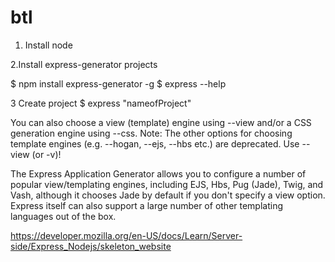 # btl

1. Install node 

2.Install express-generator projects

  $ npm install express-generator -g
  $ express --help  

3 Create project 
 $ express  "nameofProject" 
 
 You can also choose a view (template) engine using --view and/or a CSS generation engine using --css.
 Note: The other options for choosing template engines (e.g. --hogan, --ejs, --hbs etc.) are deprecated. Use --view (or -v)!
 
 The Express Application Generator allows you to configure a number of popular view/templating engines, including EJS, Hbs, Pug (Jade), Twig, and Vash, although it chooses Jade by default if you don't specify a view option. Express itself can also support a large number of other templating languages out of the box.
 
https://developer.mozilla.org/en-US/docs/Learn/Server-side/Express_Nodejs/skeleton_website



 
